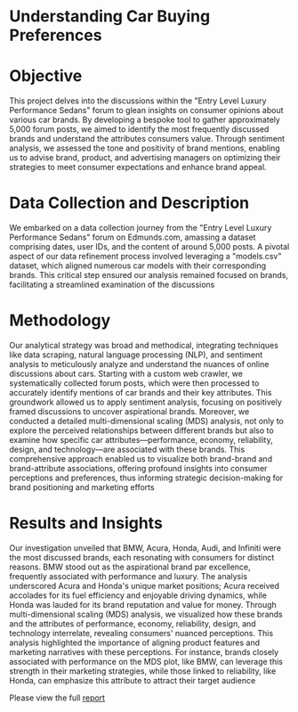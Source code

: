 # Understanding Car Buying Preferences

# Objective

This project delves into the discussions within the "Entry Level Luxury Performance Sedans" forum to glean insights on consumer opinions about various car brands. By developing a bespoke tool to gather approximately 5,000 forum posts, we aimed to identify the most frequently discussed brands and understand the attributes consumers value. Through sentiment analysis, we assessed the tone and positivity of brand mentions, enabling us to advise brand, product, and advertising managers on optimizing their strategies to meet consumer expectations and enhance brand appeal.

# Data Collection and Description

We embarked on a data collection journey from the "Entry Level Luxury Performance Sedans" forum on Edmunds.com, amassing a dataset comprising dates, user IDs, and the content of around 5,000 posts. A pivotal aspect of our data refinement process involved leveraging a "models.csv" dataset, which aligned numerous car models with their corresponding brands. This critical step ensured our analysis remained focused on brands, facilitating a streamlined examination of the discussions

# Methodology
Our analytical strategy was broad and methodical, integrating techniques like data scraping, natural language processing (NLP), and sentiment analysis to meticulously analyze and understand the nuances of online discussions about cars. Starting with a custom web crawler, we systematically collected forum posts, which were then processed to accurately identify mentions of car brands and their key attributes. This groundwork allowed us to apply sentiment analysis, focusing on positively framed discussions to uncover aspirational brands. Moreover, we conducted a detailed multi-dimensional scaling (MDS) analysis, not only to explore the perceived relationships between different brands but also to examine how specific car attributes—performance, economy, reliability, design, and technology—are associated with these brands. This comprehensive approach enabled us to visualize both brand-brand and brand-attribute associations, offering profound insights into consumer perceptions and preferences, thus informing strategic decision-making for brand positioning and marketing efforts

# Results and Insights

Our investigation unveiled that BMW, Acura, Honda, Audi, and Infiniti were the most discussed brands, each resonating with consumers for distinct reasons. BMW stood out as the aspirational brand par excellence, frequently associated with performance and luxury. The analysis underscored Acura and Honda's unique market positions; Acura received accolades for its fuel efficiency and enjoyable driving dynamics, while Honda was lauded for its brand reputation and value for money. Through multi-dimensional scaling (MDS) analysis, we visualized how these brands and the attributes of performance, economy, reliability, design, and technology interrelate, revealing consumers' nuanced perceptions. This analysis highlighted the importance of aligning product features and marketing narratives with these perceptions. For instance, brands closely associated with performance on the MDS plot, like BMW, can leverage this strength in their marketing strategies, while those linked to reliability, like Honda, can emphasize this attribute to attract their target audience

Please view the full [report](https://github.com/TashfeenAhmed12/Natural-Language-Processing-Projects/blob/dc7699ea73fdd1adf61c12f1cc386cfe76066ab1/Understanding%20Car%20Brands/Report.pdf)


